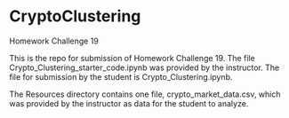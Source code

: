 # CryptoClustering
Homework Challenge 19

This is the repo for submission of Homework Challenge 19.  The file Crypto_Clustering_starter_code.ipynb was provided by the instructor.  The file for submission by the student is Crypto_Clustering.ipynb.

The Resources directory contains one file, crypto_market_data.csv, which was provided by the instructor as data for the student to analyze.
